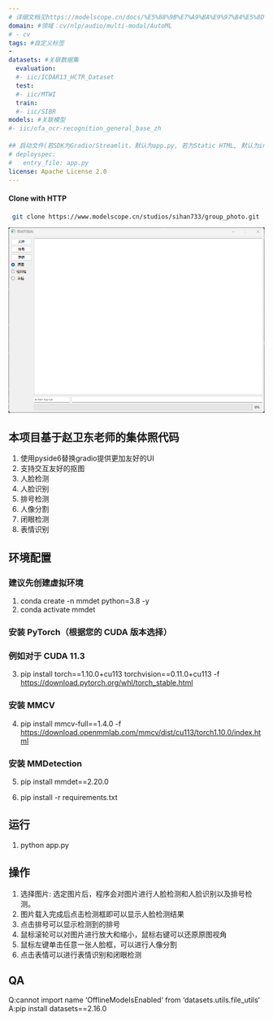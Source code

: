 ```yaml
---
# 详细文档见https://modelscope.cn/docs/%E5%88%9B%E7%A9%BA%E9%97%B4%E5%8D%A1%E7%89%87
domain: #领域：cv/nlp/audio/multi-modal/AutoML
# - cv
tags: #自定义标签
-
datasets: #关联数据集
  evaluation:
  #- iic/ICDAR13_HCTR_Dataset
  test:
  #- iic/MTWI
  train:
  #- iic/SIBR
models: #关联模型
#- iic/ofa_ocr-recognition_general_base_zh

## 启动文件(若SDK为Gradio/Streamlit，默认为app.py, 若为Static HTML, 默认为index.html)
# deployspec:
#   entry_file: app.py
license: Apache License 2.0
---
```

#### Clone with HTTP
```bash
 git clone https://www.modelscope.cn/studios/sihan733/group_photo.git
```
![alt text](assets/demo_ui.png)
## 本项目基于赵卫东老师的集体照代码
1. 使用pyside6替换gradio提供更加友好的UI
2. 支持交互友好的抠图
3. 人脸检测
4. 人脸识别
5. 排号检测
6. 人像分割
7. 闭眼检测
8. 表情识别
   
## 环境配置
### 建议先创建虚拟环境
1. conda create -n mmdet python=3.8 -y
2. conda activate mmdet

### 安装 PyTorch（根据您的 CUDA 版本选择）
### 例如对于 CUDA 11.3
3. pip install torch==1.10.0+cu113 torchvision==0.11.0+cu113 -f https://download.pytorch.org/whl/torch_stable.html

### 安装 MMCV
4. pip install mmcv-full==1.4.0 -f https://download.openmmlab.com/mmcv/dist/cu113/torch1.10.0/index.html

### 安装 MMDetection
5. pip install mmdet==2.20.0

6. pip install -r requirements.txt
## 运行
1. python app.py
   
## 操作
1. 选择图片: 选定图片后，程序会对图片进行人脸检测和人脸识别以及排号检测。
2. 图片载入完成后点击检测框即可以显示人脸检测结果
3. 点击排号可以显示检测到的排号
4. 鼠标滚轮可以对图片进行放大和缩小，鼠标右键可以还原原图视角
5. 鼠标左键单击任意一张人脸框，可以进行人像分割
6. 点击表情可以进行表情识别和闭眼检测
## QA
Q:cannot import name ‘OfflineModeIsEnabled‘ from ‘datasets.utils.file_utils‘
A:pip install datasets==2.16.0
